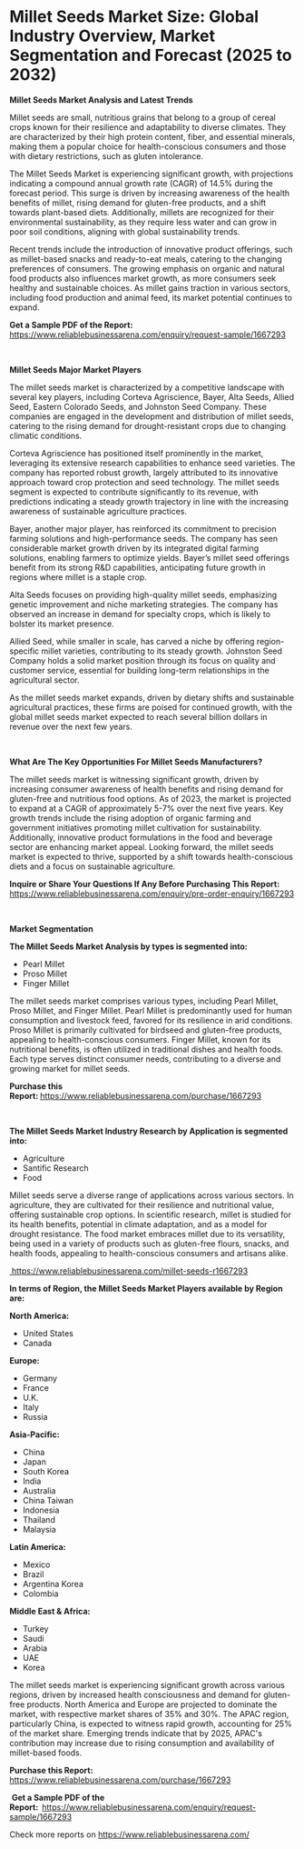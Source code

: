 <p><h1>Millet Seeds Market Size: Global Industry Overview, Market Segmentation and Forecast (2025 to 2032)</h1></p><p><strong>Millet Seeds Market Analysis and Latest Trends</strong></p>
<p><p>Millet seeds are small, nutritious grains that belong to a group of cereal crops known for their resilience and adaptability to diverse climates. They are characterized by their high protein content, fiber, and essential minerals, making them a popular choice for health-conscious consumers and those with dietary restrictions, such as gluten intolerance.</p><p>The Millet Seeds Market is experiencing significant growth, with projections indicating a compound annual growth rate (CAGR) of 14.5% during the forecast period. This surge is driven by increasing awareness of the health benefits of millet, rising demand for gluten-free products, and a shift towards plant-based diets. Additionally, millets are recognized for their environmental sustainability, as they require less water and can grow in poor soil conditions, aligning with global sustainability trends.</p><p>Recent trends include the introduction of innovative product offerings, such as millet-based snacks and ready-to-eat meals, catering to the changing preferences of consumers. The growing emphasis on organic and natural food products also influences market growth, as more consumers seek healthy and sustainable choices. As millet gains traction in various sectors, including food production and animal feed, its market potential continues to expand.</p></p>
<p><strong>Get a Sample PDF of the Report:&nbsp;</strong> <a href="https://www.reliablebusinessarena.com/enquiry/request-sample/1667293?utm_campaign=3042&utm_medium=2&utm_source=Github&utm_content=ia&utm_term=30032025&utm_id=millet-seeds">https://www.reliablebusinessarena.com/enquiry/request-sample/1667293</a></p>
<p>&nbsp;</p>
<p><strong>Millet Seeds Major Market Players</strong></p>
<p><p>The millet seeds market is characterized by a competitive landscape with several key players, including Corteva Agriscience, Bayer, Alta Seeds, Allied Seed, Eastern Colorado Seeds, and Johnston Seed Company. These companies are engaged in the development and distribution of millet seeds, catering to the rising demand for drought-resistant crops due to changing climatic conditions.</p><p>Corteva Agriscience has positioned itself prominently in the market, leveraging its extensive research capabilities to enhance seed varieties. The company has reported robust growth, largely attributed to its innovative approach toward crop protection and seed technology. The millet seeds segment is expected to contribute significantly to its revenue, with predictions indicating a steady growth trajectory in line with the increasing awareness of sustainable agriculture practices.</p><p>Bayer, another major player, has reinforced its commitment to precision farming solutions and high-performance seeds. The company has seen considerable market growth driven by its integrated digital farming solutions, enabling farmers to optimize yields. Bayer’s millet seed offerings benefit from its strong R&D capabilities, anticipating future growth in regions where millet is a staple crop.</p><p>Alta Seeds focuses on providing high-quality millet seeds, emphasizing genetic improvement and niche marketing strategies. The company has observed an increase in demand for specialty crops, which is likely to bolster its market presence.</p><p>Allied Seed, while smaller in scale, has carved a niche by offering region-specific millet varieties, contributing to its steady growth. Johnston Seed Company holds a solid market position through its focus on quality and customer service, essential for building long-term relationships in the agricultural sector.</p><p>As the millet seeds market expands, driven by dietary shifts and sustainable agricultural practices, these firms are poised for continued growth, with the global millet seeds market expected to reach several billion dollars in revenue over the next few years.</p></p>
<p>&nbsp;</p>
<p><strong>What Are The Key Opportunities For Millet Seeds Manufacturers?</strong></p>
<p><p>The millet seeds market is witnessing significant growth, driven by increasing consumer awareness of health benefits and rising demand for gluten-free and nutritious food options. As of 2023, the market is projected to expand at a CAGR of approximately 5-7% over the next five years. Key growth trends include the rising adoption of organic farming and government initiatives promoting millet cultivation for sustainability. Additionally, innovative product formulations in the food and beverage sector are enhancing market appeal. Looking forward, the millet seeds market is expected to thrive, supported by a shift towards health-conscious diets and a focus on sustainable agriculture.</p></p>
<p><strong>Inquire or Share Your Questions If Any Before Purchasing This Report:</strong> <a href="https://www.reliablebusinessarena.com/enquiry/pre-order-enquiry/1667293?utm_campaign=3042&utm_medium=2&utm_source=Github&utm_content=ia&utm_term=30032025&utm_id=millet-seeds">https://www.reliablebusinessarena.com/enquiry/pre-order-enquiry/1667293</a></p>
<p>&nbsp;</p>
<p><strong>Market Segmentation</strong></p>
<p><strong>The Millet Seeds Market Analysis by types is segmented into:</strong></p>
<p><ul><li>Pearl Millet</li><li>Proso Millet</li><li>Finger Millet</li></ul></p>
<p><p>The millet seeds market comprises various types, including Pearl Millet, Proso Millet, and Finger Millet. Pearl Millet is predominantly used for human consumption and livestock feed, favored for its resilience in arid conditions. Proso Millet is primarily cultivated for birdseed and gluten-free products, appealing to health-conscious consumers. Finger Millet, known for its nutritional benefits, is often utilized in traditional dishes and health foods. Each type serves distinct consumer needs, contributing to a diverse and growing market for millet seeds.</p></p>
<p><strong>Purchase this Report:&nbsp;</strong><a href="https://www.reliablebusinessarena.com/purchase/1667293?utm_campaign=3042&utm_medium=2&utm_source=Github&utm_content=ia&utm_term=30032025&utm_id=millet-seeds">https://www.reliablebusinessarena.com/purchase/1667293</a></p>
<p>&nbsp;</p>
<p><strong>The Millet Seeds Market Industry Research by Application is segmented into:</strong></p>
<p><ul><li>Agriculture</li><li>Santific Research</li><li>Food</li></ul></p>
<p><p>Millet seeds serve a diverse range of applications across various sectors. In agriculture, they are cultivated for their resilience and nutritional value, offering sustainable crop options. In scientific research, millet is studied for its health benefits, potential in climate adaptation, and as a model for drought resistance. The food market embraces millet due to its versatility, being used in a variety of products such as gluten-free flours, snacks, and health foods, appealing to health-conscious consumers and artisans alike.</p></p>
<p><a href="https://www.reliablebusinessarena.com/millet-seeds-r1667293?utm_campaign=3042&utm_medium=2&utm_source=Github&utm_content=ia&utm_term=30032025&utm_id=millet-seeds">&nbsp;https://www.reliablebusinessarena.com/millet-seeds-r1667293</a></p>
<p><strong>In terms of Region, the Millet Seeds Market Players available by Region are:</strong></p>
<p>
    <p> <strong> North America: </strong>
        <ul>
            <li>United States</li>
            <li>Canada</li>
        </ul>
        </p> 
    <p> <strong> Europe: </strong>
        <ul>
            <li>Germany</li>
            <li>France</li>
            <li>U.K.</li>
            <li>Italy</li>
            <li>Russia</li>
        </ul>
        </p> 
    <p> <strong> Asia-Pacific: </strong>
        <ul>
            <li>China</li>
            <li>Japan</li>
            <li>South Korea</li>
            <li>India</li>
            <li>Australia</li>
            <li>China Taiwan</li>
            <li>Indonesia</li>
            <li>Thailand</li>
            <li>Malaysia</li>
        </ul>
        </p> 
    <p> <strong> Latin America: </strong>
        <ul>
            <li>Mexico</li>
            <li>Brazil</li>
            <li>Argentina Korea</li>
            <li>Colombia</li>
        </ul>
        </p> 
    <p> <strong> Middle East & Africa: </strong>
        <ul>
            <li>Turkey</li>
            <li>Saudi</li>
            <li>Arabia</li>
            <li>UAE</li>
            <li>Korea</li>
        </ul>
    </p>
    </p>
<p><p>The millet seeds market is experiencing significant growth across various regions, driven by increased health consciousness and demand for gluten-free products. North America and Europe are projected to dominate the market, with respective market shares of 35% and 30%. The APAC region, particularly China, is expected to witness rapid growth, accounting for 25% of the market share. Emerging trends indicate that by 2025, APAC's contribution may increase due to rising consumption and availability of millet-based foods.</p></p>
<p><strong>Purchase this Report: </strong><a href="https://www.reliablebusinessarena.com/purchase/1667293?utm_campaign=3042&utm_medium=2&utm_source=Github&utm_content=ia&utm_term=30032025&utm_id=millet-seeds">https://www.reliablebusinessarena.com/purchase/1667293</a></p>
<p>&nbsp;<strong>Get a Sample PDF of the Report:&nbsp;&nbsp;</strong><a href="https://www.reliablebusinessarena.com/enquiry/request-sample/1667293?utm_campaign=3042&utm_medium=2&utm_source=Github&utm_content=ia&utm_term=30032025&utm_id=millet-seeds">https://www.reliablebusinessarena.com/enquiry/request-sample/1667293</a></p>
<p><strong></strong></p>
<p>Check more reports on <a href="https://www.reliablebusinessarena.com/?utm_campaign=3042&utm_medium=2&utm_source=Github&utm_content=ia&utm_term=30032025&utm_id=millet-seeds">https://www.reliablebusinessarena.com/</a></p>